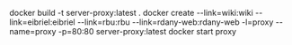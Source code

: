 docker build -t server-proxy:latest .
docker create --link=wiki:wiki --link=eibriel:eibriel --link=rbu:rbu --link=rdany-web:rdany-web -l=proxy --name=proxy -p=80:80 server-proxy:latest
docker start proxy
